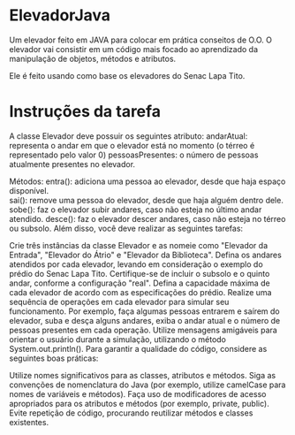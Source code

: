 # ElevadorJava
Um elevador feito em JAVA para colocar em prática conseitos de O.O. 
O elevador vai consistir em um código mais focado ao aprendizado da manipulação de objetos, métodos e atributos. 

Ele é feito usando como base os elevadores do Senac Lapa Tito.

# Instruções da tarefa

A classe Elevador deve possuir os seguintes atributo:
andarAtual: representa o andar em que o elevador está no momento (o térreo é representado pelo valor 0)
pessoasPresentes: o número de pessoas atualmente presentes no elevador.

Métodos:
entra(): adiciona uma pessoa ao elevador, desde que haja espaço disponível.      
sai(): remove uma pessoa do elevador, desde que haja alguém dentro dele.
sobe(): faz o elevador subir andares, caso não esteja no último andar atendido.
desce(): faz o elevador descer andares, caso não esteja no térreo ou subsolo.
Além disso, você deve realizar as seguintes tarefas:

Crie três instâncias da classe Elevador e as nomeie como "Elevador da Entrada", "Elevador do Átrio" e "Elevador da Biblioteca".
Defina os andares atendidos por cada elevador, levando em consideração o exemplo do prédio do Senac Lapa Tito. Certifique-se de incluir o subsolo e o quinto andar, conforme a configuração "real".
Defina a capacidade máxima de cada elevador de acordo com as especificações do prédio.
Realize uma sequência de operações em cada elevador para simular seu funcionamento. Por exemplo, faça algumas pessoas entrarem e saírem do elevador, suba e desça alguns andares, exiba o andar atual e o número de pessoas presentes em cada operação.
Utilize mensagens amigáveis para orientar o usuário durante a simulação, utilizando o método System.out.println().
Para garantir a qualidade do código, considere as seguintes boas práticas:

Utilize nomes significativos para as classes, atributos e métodos.
Siga as convenções de nomenclatura do Java (por exemplo, utilize camelCase para nomes de variáveis e métodos).
Faça uso de modificadores de acesso apropriados para os atributos e métodos (por exemplo, private, public).
Evite repetição de código, procurando reutilizar métodos e classes existentes.
